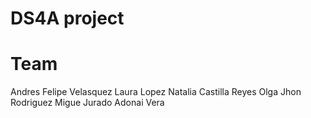 # DS4A project

# Team
Andres Felipe Velasquez
Laura Lopez
Natalia Castilla Reyes
Olga 
Jhon Rodriguez
Migue Jurado
Adonai Vera
